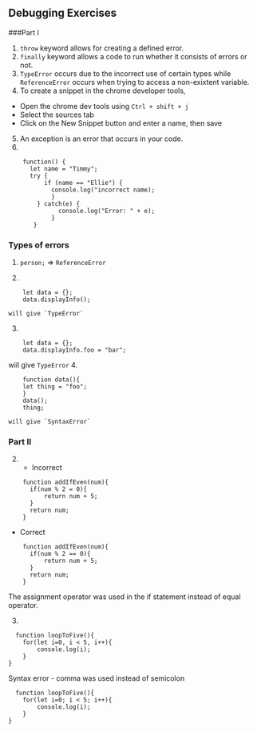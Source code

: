 ## Debugging Exercises

  ###Part I

1. `throw` keyword allows for creating a defined error.
2. `finally` keyword allows a code to run whether it consists of errors or not.
3. `TypeError` occurs due to the incorrect use of certain types while `ReferenceError` occurs when trying to access a non-exixtent variable.
4. To create a snippet in the chrome developer tools, 
  - Open the chrome dev tools using `Ctrl + shift + j`
  - Select the sources tab
  - Click on the New Snippet button and enter a name, then save
5. An exception is an error that occurs in your code.
6.
```
    function() {
      let name = "Timmy";
      try {
          if (name == "Ellie") {
            console.log("incorrect name);
            }
        } catch(e) {
              console.log("Error: " + e);
            }
       }
 ```
       
### Types of errors
1. `person;` => `ReferenceError`

2. 
```
    let data = {};
    data.displayInfo();
```
    will give `TypeError`
    
3. 
```
    let data = {};
    data.displayInfo.foo = "bar";
 ```
   wiil give `TypeError`
4. 
```
    function data(){
    let thing = "foo";
    }
    data();
    thing;
```
    will give `SyntaxError`
### Part II
  
2. - Incorrect<br>
```
    function addIfEven(num){
      if(num % 2 = 0){
          return num + 5;
      }
      return num;
    }
```
- Correct
```
    function addIfEven(num){
      if(num % 2 == 0){
          return num + 5;
      }
      return num;
    }
 ```

The assignment operator was used in the if statement instead of equal operator.

3.
```
  function loopToFive(){
    for(let i=0, i < 5, i++){
        console.log(i);
    }
}
```

Syntax error - comma was used instead of semicolon

```
  function loopToFive(){
    for(let i=0; i < 5; i++){
        console.log(i);
    }
}
```
